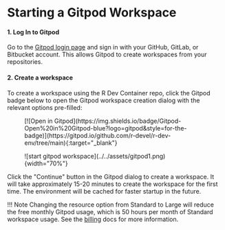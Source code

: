 
# Starting a Gitpod Workspace

#### 1. Log In to Gitpod
Go to the [Gitpod login page](https://gitpod.io/login/) and sign in with your GitHub, GitLab, or Bitbucket account. This allows Gitpod to create workspaces from your repositories.

#### 2. Create a workspace 
To create a workspace using the R Dev Container repo,
click the Gitpod badge below to open the Gitpod workspace creation dialog with the relevant options pre-filled:

<figure markdown="span">
[![Open in Gitpod](https://img.shields.io/badge/Gitpod-Open%20in%20Gitpod-blue?logo=gitpod&style=for-the-badge)](https://gitpod.io/github.com/r-devel/r-dev-env/tree/main){:target="_blank"}
</figure>

<figure markdown="span">
![start gitpod workspace](../../assets/gitpod1.png){width="70%"} 
</figure>

Click the "Continue" button in the Gitpod dialog to create a workspace. It will take approximately 15-20 minutes to create the workspace for the first time. The environment will be cached for faster startup in the future.

!!! Note
    Changing the resource option from Standard to Large will reduce the free monthly Gitpod usage, which is 50 hours per month of Standard workspace usage. See the [billing](https://www.gitpod.io/docs/configure/billing) docs for more information.